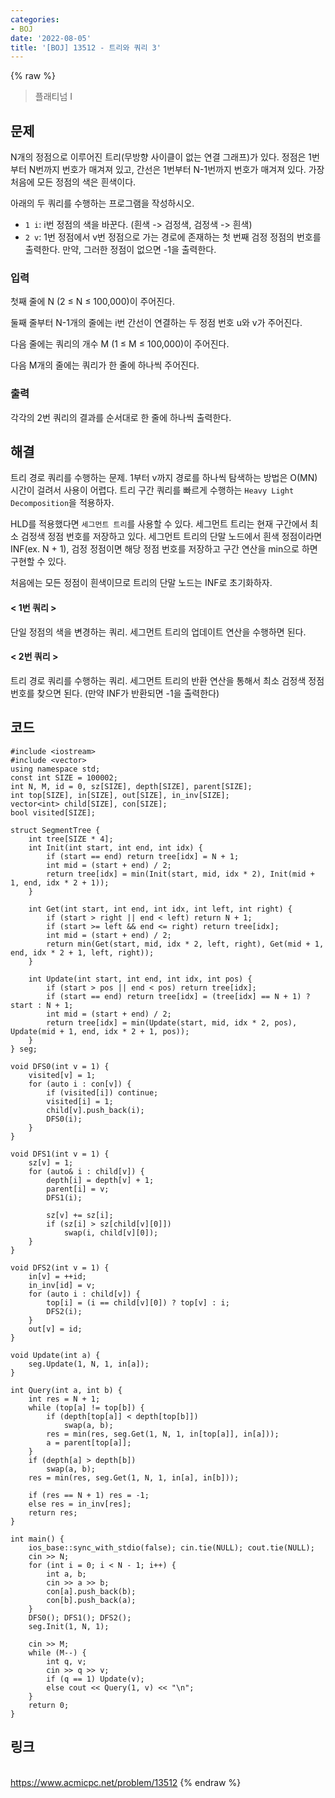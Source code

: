 ```yaml
---
categories:
- BOJ
date: '2022-08-05'
title: '[BOJ] 13512 - 트리와 쿼리 3'
---
```


{% raw %}
> 플래티넘 I<br>

## 문제
N개의 정점으로 이루어진 트리(무방향 사이클이 없는 연결 그래프)가 있다. 정점은 1번부터 N번까지 번호가 매겨져 있고, 간선은 1번부터 N-1번까지 번호가 매겨져 있다. 가장 처음에 모든 정점의 색은 흰색이다.

아래의 두 쿼리를 수행하는 프로그램을 작성하시오.

-   `1 i`: i번 정점의 색을 바꾼다. (흰색 -> 검정색, 검정색 -> 흰색)
-   `2 v`: 1번 정점에서 v번 정점으로 가는 경로에 존재하는 첫 번째 검정 정점의 번호를 출력한다. 만약, 그러한 정점이 없으면 -1을 출력한다.

### 입력
첫째 줄에 N (2 ≤ N ≤ 100,000)이 주어진다.

둘째 줄부터 N-1개의 줄에는 i번 간선이 연결하는 두 정점 번호 u와 v가 주어진다.

다음 줄에는 쿼리의 개수 M (1 ≤ M ≤ 100,000)이 주어진다.

다음 M개의 줄에는 쿼리가 한 줄에 하나씩 주어진다.

### 출력
각각의 2번 쿼리의 결과를 순서대로 한 줄에 하나씩 출력한다.

## 해결
트리 경로 쿼리를 수행하는 문제. 1부터 v까지 경로를 하나씩 탐색하는 방법은 O(MN) 시간이 걸려서 사용이 어렵다.  트리 구간 쿼리를 빠르게 수행하는 `Heavy Light Decomposition`을 적용하자.

HLD를 적용했다면 `세그먼트 트리`를 사용할 수 있다. 세그먼트 트리는 현재 구간에서 최소 검정색 정점 번호를 저장하고 있다. 세그먼트 트리의 단말 노드에서 흰색 정점이라면 INF(ex. N + 1), 검정 정점이면 해당 정점 번호를 저장하고 구간 연산을 min으로 하면 구현할 수 있다.

처음에는 모든 정점이 흰색이므로 트리의 단말 노드는 INF로 초기화하자.

#### < 1번 쿼리 >
단일 정점의 색을 변경하는 쿼리. 세그먼트 트리의 업데이트 연산을 수행하면 된다.

#### < 2번 쿼리 >
트리 경로 쿼리를 수행하는 쿼리. 세그먼트 트리의 반환 연산을 통해서 최소 검정색 정점 번호를  찾으면 된다. (만약 INF가 반환되면 -1을 출력한다)

## 코드
```
#include <iostream>
#include <vector>
using namespace std;
const int SIZE = 100002;
int N, M, id = 0, sz[SIZE], depth[SIZE], parent[SIZE];
int top[SIZE], in[SIZE], out[SIZE], in_inv[SIZE];
vector<int> child[SIZE], con[SIZE];
bool visited[SIZE];

struct SegmentTree {
	int tree[SIZE * 4];
	int Init(int start, int end, int idx) {
		if (start == end) return tree[idx] = N + 1;
		int mid = (start + end) / 2;
		return tree[idx] = min(Init(start, mid, idx * 2), Init(mid + 1, end, idx * 2 + 1));
	}

	int Get(int start, int end, int idx, int left, int right) {
		if (start > right || end < left) return N + 1;
		if (start >= left && end <= right) return tree[idx];
		int mid = (start + end) / 2;
		return min(Get(start, mid, idx * 2, left, right), Get(mid + 1, end, idx * 2 + 1, left, right));
	}

	int Update(int start, int end, int idx, int pos) {
		if (start > pos || end < pos) return tree[idx];
		if (start == end) return tree[idx] = (tree[idx] == N + 1) ? start : N + 1;
		int mid = (start + end) / 2;
		return tree[idx] = min(Update(start, mid, idx * 2, pos), Update(mid + 1, end, idx * 2 + 1, pos));
	}
} seg;

void DFS0(int v = 1) {
	visited[v] = 1;
	for (auto i : con[v]) {
		if (visited[i]) continue;
		visited[i] = 1;
		child[v].push_back(i);
		DFS0(i);
	}
}

void DFS1(int v = 1) {
	sz[v] = 1;
	for (auto& i : child[v]) {
		depth[i] = depth[v] + 1;
		parent[i] = v;
		DFS1(i);

		sz[v] += sz[i];
		if (sz[i] > sz[child[v][0]])
			swap(i, child[v][0]);
	}
}

void DFS2(int v = 1) {
	in[v] = ++id;
	in_inv[id] = v;
	for (auto i : child[v]) {
		top[i] = (i == child[v][0]) ? top[v] : i;
		DFS2(i);
	}
	out[v] = id;
}

void Update(int a) {
	seg.Update(1, N, 1, in[a]);
}

int Query(int a, int b) {
	int res = N + 1;
	while (top[a] != top[b]) {
		if (depth[top[a]] < depth[top[b]])
			swap(a, b);
		res = min(res, seg.Get(1, N, 1, in[top[a]], in[a]));
		a = parent[top[a]];
	}
	if (depth[a] > depth[b])
		swap(a, b);
	res = min(res, seg.Get(1, N, 1, in[a], in[b]));

	if (res == N + 1) res = -1;
	else res = in_inv[res];
	return res;
}

int main() {
	ios_base::sync_with_stdio(false); cin.tie(NULL); cout.tie(NULL);
	cin >> N;
	for (int i = 0; i < N - 1; i++) {
		int a, b;
		cin >> a >> b;
		con[a].push_back(b);
		con[b].push_back(a);
	}
	DFS0(); DFS1(); DFS2();
	seg.Init(1, N, 1);

	cin >> M;
	while (M--) {
		int q, v;
		cin >> q >> v;
		if (q == 1)	Update(v);
		else cout << Query(1, v) << "\n";
	}
	return 0;
}
```

## 링크
<br>https://www.acmicpc.net/problem/13512
{% endraw %}